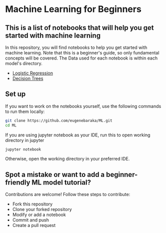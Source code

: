 # Machine Learning for Beginners

## This is a list of notebooks that will help you get started with machine learning

In this repository, you will find notebooks to help you get started with machine learning. Note that this is a beginner's guide, so only fundamental concepts will be covered. The Data used for each notebook is within each model's directory.

- [Logistic Regression](/Logistic%20Regression/)
- [Decision Trees](/Decision%20Trees/)

## Set up

If you want to work on the notebooks yourself, use the following commands to run them locally:
  
```bash
git clone https://github.com/eugenebaraka/ML.git
cd ML
```
If you are using jupyter notebook as your IDE, run this to open working directory in jupyter

```bash
jupyter notebook
```

Otherwise, open the working directory in your preferred IDE. 

## Spot a mistake or want to add a beginner-friendly ML model tutorial?

Contributions are welcome! Follow these steps to contribute:

- Fork this repository
- Clone your forked repository
- Modify or add a notebook
- Commit and push
- Create a pull request


